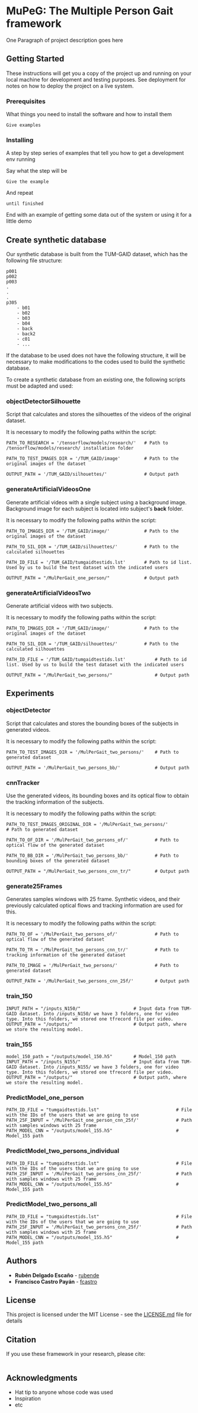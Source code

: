 # MuPeG: The Multiple Person Gait framework

One Paragraph of project description goes here

## Getting Started

These instructions will get you a copy of the project up and running on your local machine for development and testing purposes. See deployment for notes on how to deploy the project on a live system.

### Prerequisites

What things you need to install the software and how to install them

```
Give examples
```

### Installing

A step by step series of examples that tell you how to get a development env running

Say what the step will be

```
Give the example
```

And repeat

```
until finished
```

End with an example of getting some data out of the system or using it for a little demo

## Create synthetic database

Our synthetic database is built from the TUM-GAID dataset, which has the following file structure:

```
p001
p002
p003
.
.
.
p305
	- b01
	- b02
	- b03
	- b04
	- back
	- back2
	- c01
	- ...
```

If the database to be used does not have the following structure, it will be necessary to make modifications to the codes used to build the synthetic database.


To create a synthetic database from an existing one, the following scripts must be adapted and used:

### objectDetectorSilhouette

Script that calculates and stores the silhouettes of the videos of the original dataset.

It is necessary to modify the following paths within the script:

```
PATH_TO_RESEARCH = '/tensorflow/models/research/'	# Path to /tensorflow/models/research/ installation folder

PATH_TO_TEST_IMAGES_DIR = '/TUM_GAID/image'			# Path to the original images of the dataset

OUTPUT_PATH = '/TUM_GAID/silhouettes/'				# Output path
```

### generateArtificialVideosOne

Generate artificial videos with a single subject using a background image. Background image for each subject is located into subject's __back__ folder.

It is necessary to modify the following paths within the script:

```
PATH_TO_IMAGES_DIR = '/TUM_GAID/image/'				# Path to the original images of the dataset

PATH_TO_SIL_DIR = '/TUM_GAID/silhouettes/'          # Path to the calculated silhouettes

PATH_ID_FILE = '/TUM_GAID/tumgaidtestids.lst'		# Path to id list. Used by us to build the test dataset with the indicated users

OUTPUT_PATH = "/MulPerGait_one_person/"             # Output path
```

### generateArtificialVideosTwo

Generate artificial videos with two subjects. 

It is necessary to modify the following paths within the script:

```
PATH_TO_IMAGES_DIR = '/TUM_GAID/image/'				# Path to the original images of the dataset

PATH_TO_SIL_DIR = '/TUM_GAID/silhouettes/'          # Path to the calculated silhouettes

PATH_ID_FILE = '/TUM_GAID/tumgaidtestids.lst'			# Path to id list. Used by us to build the test dataset with the indicated users

OUTPUT_PATH = "/MulPerGait_two_persons/"                # Output path
```

## Experiments


### objectDetector

Script that calculates and stores the bounding boxes of the subjects in generated videos.

It is necessary to modify the following paths within the script:

```
PATH_TO_TEST_IMAGES_DIR = '/MulPerGait_two_persons/'	# Path to generated dataset

OUTPUT_PATH = '/MulPerGait_two_persons_bb/'             # Output path
```

### cnnTracker

Use the generated videos, its bounding boxes and its optical flow to obtain the tracking information of the subjects.


It is necessary to modify the following paths within the script:

```
PATH_TO_TEST_IMAGES_ORIGINAL_DIR = '/MulPerGait_two_persons/'       	# Path to generated dataset

PATH_TO_OF_DIR = '/MulPerGait_two_persons_of/'         	# Path to optical flow of the generated dataset

PATH_TO_BB_DIR = '/MulPerGait_two_persons_bb/'          # Path to bounding boxes of the generated dataset

OUTPUT_PATH = "/MulPerGait_two_persons_cnn_tr/"         # Output path
```

### generate25Frames

Generates samples windows with 25 frame. Synthetic videos, and their previously calculated optical flows and tracking information are used for this.

It is necessary to modify the following paths within the script:

```
PATH_TO_OF = '/MulPerGait_two_persons_of/'              # Path to optical flow of the generated dataset

PATH_TO_TR = '/MulPerGait_two_persons_cnn_tr/'          # Path to tracking information of the generated dataset

PATH_TO_IMAGE = '/MulPerGait_two_persons/'              # Path to generated dataset

OUTPUT_PATH = '/MulPerGait_two_persons_cnn_25f/'        # Output path
```

### train_150


```
INPUT_PATH = "/inputs_N150/"					# Input data from TUM-GAID dataset. Into /inputs_N150/ we have 3 folders, one for video type. Into this folders, we stored one tfrecord file per video.
OUTPUT_PATH = "/outputs/"						# Output path, where we store the resulting model.
```

### train_155

```
model_150_path = "/outputs/model_150.h5"        # Model_150 path
INPUT_PATH = "/inputs_N155/"                    # Input data from TUM-GAID dataset. Into /inputs_N155/ we have 3 folders, one for video type. Into this folders, we stored one tfrecord file per video.
OUTPUT_PATH = "/outputs/"                       # Output path, where we store the resulting model.
```


### PredictModel_one_person

```
PATH_ID_FILE = "tumgaidtestids.lst"                             # File with the IDs of the users that we are going to use
PATH_25F_INPUT = '/MulPerGait_one_person_cnn_25f/'              # Path with samples windows with 25 frame
PATH_MODEL_CNN = "/outputs/model_155.h5"                        # Model_155 path
```


### PredictModel_two_persons_individual


```
PATH_ID_FILE = "tumgaidtestids.lst"                             # File with the IDs of the users that we are going to use
PATH_25F_INPUT = '/MulPerGait_two_persons_cnn_25f/'             # Path with samples windows with 25 frame
PATH_MODEL_CNN = "/outputs/model_155.h5"                        # Model_155 path
```

### PredictModel_two_persons_all

```
PATH_ID_FILE = "tumgaidtestids.lst"                             # File with the IDs of the users that we are going to use
PATH_25F_INPUT = '/MulPerGait_two_persons_cnn_25f/'             # Path with samples windows with 25 frame
PATH_MODEL_CNN = "/outputs/model_155.h5"                        # Model_155 path
```

## Authors

* **Rubén Delgado Escaño** - [rubende](https://github.com/rubende)
* **Francisco Castro Payán** - [fcastro](https://github.com/fcastro)

## License

This project is licensed under the MIT License - see the [LICENSE.md](LICENSE.md) file for details

## Citation

If you use these framework in your research, please cite:

```

```

## Acknowledgments

* Hat tip to anyone whose code was used
* Inspiration
* etc

